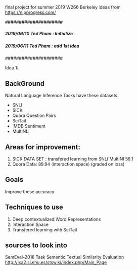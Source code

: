 final project for summer 2019 W266 Berkeley
ideas from 
https://nlpprogress.com/


#####################
##### 2019/06/10 Ted Pham : Initialize 
##### 2019/06/11 Ted Pham : add 1st idea
#####################


Idea 1:

## BackGround
Natural Language Inference Tasks have these datasets:
- SNLI
- SICK
- Quora Question Pairs
- SciTail
- IMDB Sentiment
- MultiNLI


## Areas for improvement: 
1.  SICK DATA SET : transfered learning from SNLI MultiNI 59.1
1.  Quora Data: 89.94 (interaction space) (graded on loss)

## Goals
Improve these accuracy


## Techniques to use
1. Deep contextualized Word Representations
2. Interaction Space
3. Transfered learning with SciTail

## sources to look into
SemEval-2018 Task Semantic Textual Similarity Evaluation
http://ixa2.si.ehu.es/stswiki/index.php/Main_Page



